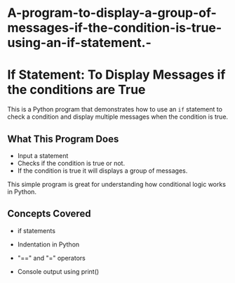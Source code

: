 # A-program-to-display-a-group-of-messages-if-the-condition-is-true-using-an-if-statement.-

# If Statement: To Display Messages if the conditions are True

This is a Python program that demonstrates how to use an `if` statement to check a condition and display multiple messages when the condition is true.

##  What This Program Does

- Input a statement
- Checks if the condition is true or not.
- If the condition is true it will  displays a group of messages.

This simple program is great for understanding how conditional logic works in Python.



## Concepts Covered
- if statements

- Indentation in Python

- "==" and "=" operators

- Console output using print()

